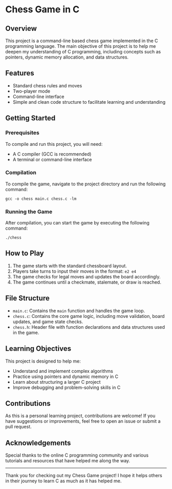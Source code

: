# Chess Game in C

## Overview

This project is a command-line based chess game implemented in the C programming language. The main objective of this project is to help me deepen my understanding of C programming, including concepts such as pointers, dynamic memory allocation, and data structures.

## Features

- Standard chess rules and moves
- Two-player mode
- Command-line interface
- Simple and clean code structure to facilitate learning and understanding

## Getting Started

### Prerequisites

To compile and run this project, you will need:

- A C compiler (GCC is recommended)
- A terminal or command-line interface

### Compilation
To compile the game, navigate to the project directory and run the following command:

```
gcc -o chess main.c chess.c -lm
```
### Running the Game
After compilation, you can start the game by executing the following command:
```
./chess
```
## How to Play

1. The game starts with the standard chessboard layout.
2. Players take turns to input their moves in the format: `e2 e4`
3. The game checks for legal moves and updates the board accordingly.
4. The game continues until a checkmate, stalemate, or draw is reached.

## File Structure

- `main.c`: Contains the `main` function and handles the game loop.
- `chess.c`: Contains the core game logic, including move validation, board updates, and game state checks.
- `chess.h`: Header file with function declarations and data structures used in the game.

## Learning Objectives

This project is designed to help me:

- Understand and implement complex algorithms
- Practice using pointers and dynamic memory in C
- Learn about structuring a larger C project
- Improve debugging and problem-solving skills in C

## Contributions

As this is a personal learning project, contributions are welcome! If you have suggestions or improvements, feel free to open an issue or submit a pull request.

## Acknowledgements

Special thanks to the online C programming community and various tutorials and resources that have helped me along the way.

---

Thank you for checking out my Chess Game project! I hope it helps others in their journey to learn C as much as it has helped me.
